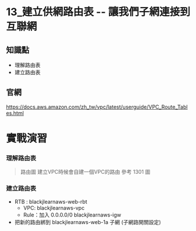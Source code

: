 13_建立供網路由表 -- 讓我們子網連接到互聯網
===========================================

## 知識點

* 理解路由表
* 建立路由表


## 官網

https://docs.aws.amazon.com/zh_tw/vpc/latest/userguide/VPC_Route_Tables.html

# 實戰演習


### 理解路由表

> 路由圖
> 建立VPC時候會自建一個VPC的路由 參考 1301 圖

### 建立路由表

+ RTB : blackjlearnaws-web-rbt
  * VPC: blackjlearnaws-vpc
  * Rule：加入 0.0.0.0/0 blackjlearnaws-igw
+ 把新的路由綁到 blackjlearnaws-web-1a 子網 (子網路開關設定)